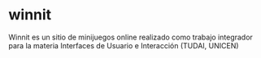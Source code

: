 # winnit
Winnit es un sitio de minijuegos online realizado como trabajo integrador para la materia Interfaces de Usuario e Interacción (TUDAI, UNICEN)

